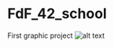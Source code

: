# FdF_42_school
First graphic project
![alt text](https://github.com/TimiTeam/FdF_42_school.git/42.png)
